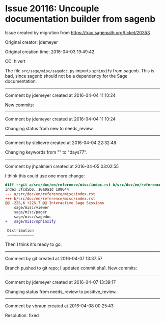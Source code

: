 # Issue 20116: Uncouple documentation builder from sagenb

Issue created by migration from https://trac.sagemath.org/ticket/20353

Original creator: jdemeyer

Original creation time: 2016-04-03 19:49:42

CC:  hivert

The file `src/sage/misc/sagedoc.py` imports `sphinxify` from sagenb. This is bad, since sagenb should not be a dependency for the Sage documentation.


---

Comment by jdemeyer created at 2016-04-04 11:10:24

New commits:


---

Comment by jdemeyer created at 2016-04-04 11:10:24

Changing status from new to needs_review.


---

Comment by slelievre created at 2016-04-04 22:32:48

Changing keywords from "" to "days77".


---

Comment by jhpalmieri created at 2016-04-05 03:02:55

I think this could use one more change: 

```diff
diff --git a/src/doc/en/reference/misc/index.rst b/src/doc/en/reference/misc/index.rst
index 3fcd5b0..10a0a1d 100644
--- a/src/doc/en/reference/misc/index.rst
+++ b/src/doc/en/reference/misc/index.rst
@@ -226,6 +226,7 @@ Interactive Sage Sessions
    sage/misc/viewer
    sage/misc/pager
    sage/misc/sagedoc
+   sage/misc/sphinxify
 
 Distribution
 ~~~~~~~~~~~~
```

Then I think it's ready to go.


---

Comment by git created at 2016-04-07 13:37:57

Branch pushed to git repo; I updated commit sha1. New commits:


---

Comment by jdemeyer created at 2016-04-07 13:39:17

Changing status from needs_review to positive_review.


---

Comment by vbraun created at 2016-04-08 00:25:43

Resolution: fixed
